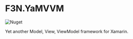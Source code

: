 # F3N.YaMVVM
![Nuget](https://img.shields.io/nuget/v/F3N.YaMVVM.svg)

Yet another Model, View, ViewModel framework for Xamarin.
